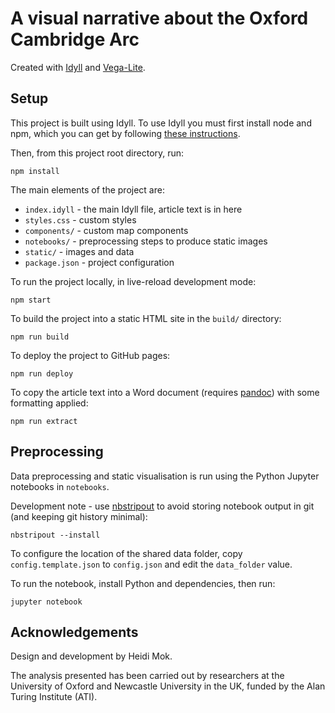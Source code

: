 # A visual narrative about the Oxford Cambridge Arc

Created with [Idyll](https://idyll-lang.org/) and
[Vega-Lite](https://vega.github.io/vega-lite/).


## Setup

This project is built using Idyll. To use Idyll you must first install node and
npm, which you can get by following
[these instructions](https://www.npmjs.com/get-npm).

Then, from this project root directory, run:

    npm install

The main elements of the project are:

- `index.idyll` - the main Idyll file, article text is in here
- `styles.css` - custom styles
- `components/` - custom map components
- `notebooks/` - preprocessing steps to produce static images
- `static/` - images and data
- `package.json` - project configuration

To run the project locally, in live-reload development mode:

    npm start

To build the project into a static HTML site in the `build/` directory:

    npm run build

To deploy the project to GitHub pages:

    npm run deploy

To copy the article text into a Word document (requires
[pandoc](https://pandoc.org/)) with some formatting applied:

    npm run extract


## Preprocessing

Data preprocessing and static visualisation is run using the Python Jupyter
notebooks in `notebooks`.

Development note - use [nbstripout](https://github.com/kynan/nbstripout) to
avoid storing notebook output in git (and keeping git history minimal):

    nbstripout --install

To configure the location of the shared data folder, copy `config.template.json`
to `config.json` and edit the `data_folder` value.

To run the notebook, install Python and dependencies, then run:

    jupyter notebook


## Acknowledgements

Design and development by Heidi Mok.

The analysis presented has been carried out by researchers at the University of
Oxford and Newcastle University in the UK, funded by the Alan Turing Institute
(ATI).
